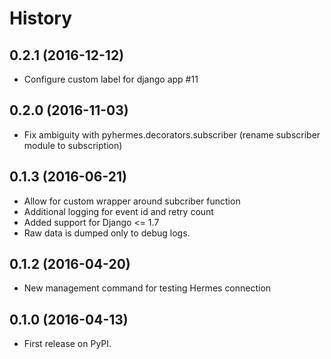 
# History

## 0.2.1 (2016-12-12)

* Configure custom label for django app #11

## 0.2.0 (2016-11-03)

* Fix ambiguity with pyhermes.decorators.subscriber (rename subscriber module to subscription)


## 0.1.3 (2016-06-21)

* Allow for custom wrapper around subcriber function
* Additional logging for event id and retry count
* Added support for Django <= 1.7
* Raw data is dumped only to debug logs.


## 0.1.2 (2016-04-20)

* New management command for testing Hermes connection


## 0.1.0 (2016-04-13)

* First release on PyPI.
